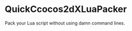 QuickCcocos2dXLuaPacker
=======================

Pack your Lua script without using damn command lines.
